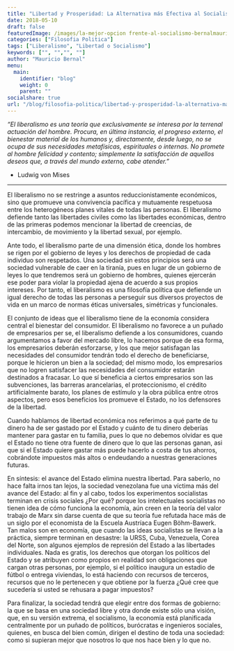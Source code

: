 ```yaml
---
title: "Libertad y Prosperidad: La Alternativa más Efectiva al Socialismo"
date: 2018-05-10
draft: false
featuredImage: /images/la-mejor-opcion frente-al-socialismo-bernalmauricio.jpg
categories: ["Filosofia Politica"]
tags: ["Liberalismo", "Libertad o Socialismo"]
keywords: ["", "","", ""]
author: "Mauricio Bernal"
menu:
  main:
    identifier: "blog"
    weight: 0 
    parent: ""
socialshare: true
url: "/blog/filosofia-politica/libertad-y-prosperidad-la-alternativa-mas-efectiva-al-socialismo/"
---
```


*“El liberalismo es una teoría que exclusivamente se interesa por la terrenal actuación del hombre. Procura, en última instancia, el progreso externo, el bienestar material de los humanos y, directamente, desde luego, no se ocupa de sus necesidades metafísicas, espirituales o internas. No promete al hombre felicidad y contento; simplemente la satisfacción de aquellos deseos que, a través del mundo externo, cabe atender.”*

- Ludwig von Mises

--- 

El liberalismo no se restringe a asuntos reduccionistamente económicos, sino que promueve una convivencia pacífica y mutuamente respetuosa entre los heterogéneos planes vitales de todas las personas. El liberalismo defiende tanto las libertades civiles como las libertades económicas, dentro de las primeras podemos mencionar la libertad de creencias, de intercambio, de movimiento y la libertad sexual, por ejemplo.

Ante todo, el liberalismo parte de una dimensión ética, donde los hombres se rigen por el gobierno de leyes y los derechos de propiedad de cada individuo son respetados. Una sociedad sin estos principios será una sociedad vulnerable de caer en la tiranía, pues en lugar de un gobierno de leyes lo que tendremos será un gobierno de hombres, quienes ejercerán ese poder para violar la propiedad ajena de acuerdo a sus propios intereses. Por tanto, el liberalismo es una filosofía política que defiende un igual derecho de todas las personas a perseguir sus diversos proyectos de vida en un marco de normas éticas universales, simétricas y funcionales.

El conjunto de ideas que el liberalismo tiene de la economía considera central el bienestar del consumidor. El liberalismo no favorece a un puñado de empresarios per se, el liberalismo defiende a los consumidores, cuando argumentamos a favor del mercado libre, lo hacemos porque de esa forma, los empresarios deberán esforzarse, y los que mejor satisfagan las necesidades del consumidor tendrán todo el derecho de beneficiarse, porque le hicieron un bien a la sociedad; del mismo modo, los empresarios que no logren satisfacer las necesidades del consumidor estarán destinados a fracasar. Lo que sí beneficia a ciertos empresarios son las subvenciones, las barreras arancelarias, el proteccionismo, el crédito artificialmente barato, los planes de estímulo y la obra pública entre otros aspectos, pero esos beneficios los promueve el Estado, no los defensores de la libertad.

Cuando hablamos de libertad económica nos referimos a qué parte de tu dinero ha de ser gastado por el Estado y cuánto de tu dinero deberías mantener para gastar en tu familia, pues lo que no debemos olvidar es que el Estado no tiene otra fuente de dinero que lo que las personas ganan, asi que si el Estado quiere gastar más puede hacerlo a costa de tus ahorros, cobrándote impuestos más altos o endeudando a nuestras generaciones futuras.

En síntesis: el avance del Estado elimina nuestra libertad. Para saberlo, no hace falta irnos tan lejos, la sociedad venezolana fue una víctima más del avance del Estado: al fin y al cabo, todos los experimentos socialistas terminan en crisis sociales ¿Por qué? porque los intelectuales socialistas no tienen idea de cómo funciona la economía, aún creen en la teoría del valor trabajo de Marx sin darse cuenta de que su teoría fue refutada hace más de un siglo por el economista de la Escuela Austríaca Eugen Böhm-Bawerk. Tan malos son en economía, que cuando las ideas socialistas se llevan a la práctica, siempre terminan en desastre: la URSS, Cuba, Venezuela, Corea del Norte, son algunos ejemplos de represión del Estado a las libertades individuales. Nada es gratis, los derechos que otorgan los políticos del Estado y se atribuyen como propios en realidad son obligaciones que cargan otras personas, por ejemplo, si el político inaugura un estadio de fútbol o entrega viviendas, lo está haciendo con recursos de terceros, recursos que no le pertenecen y que obtiene por la fuerza ¿Qué cree que sucedería si usted se rehusara a pagar impuestos?

Para finalizar, la sociedad tendrá que elegir entre dos formas de gobierno: la que se basa en una sociedad libre y otra donde existe sólo una visión, que, en su versión extrema, el socialismo, la economía está planificada centralmente por un puñado de políticos, burócratas e ingenieros sociales, quienes, en busca del bien común, dirigen el destino de toda una sociedad: como si supieran mejor que nosotros lo que nos hace bien y lo que no.
